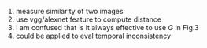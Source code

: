 1. measure similarity of two images
2. use vgg/alexnet feature to compute distance
3. i am confused that is it always effective to use $G$ in Fig.3
4. could be applied to eval temporal inconsistency